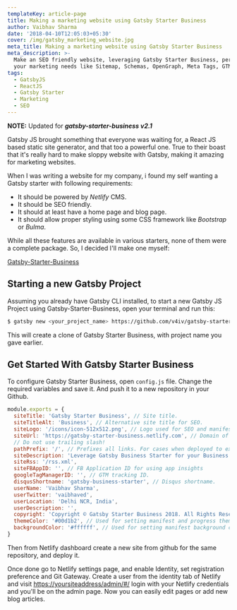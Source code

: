 ```yaml
---
templateKey: article-page
title: Making a marketing website using Gatsby Starter Business
author: Vaibhav Sharma
date: '2018-04-10T12:05:03+05:30'
cover: /img/gatsby_marketing_website.jpg
meta_title: Making a marketing website using Gatsby Starter Business
meta_description: >-
  Make an SEO friendly website, leveraging Gatsby Starter Business, perfect for
  your marketing needs like Sitemap, Schemas, OpenGraph, Meta Tags, GTM etc
tags:
  - GatsbyJS
  - ReactJS
  - Gatsby Starter
  - Marketing
  - SEO
---
```

**NOTE:** Updated for **_gatsby-starter-business v2.1_**

Gatsby JS brought something that everyone was waiting for, a React JS based static site generator, and that too a powerful one. True to their boast that it's really hard to make sloppy website with Gatsby, making it amazing for marketing websites.

When I was writing a website for my company, i found my self wanting a Gatsby starter with following requirements:

* It should be powered by _Netlify_ CMS.
* It should be SEO friendly.
* It should at least have a home page and blog page.
* It should allow proper styling using some CSS framework like _Bootstrap_ or _Bulma_.

While all these features are available in various starters, none of them were a complete package. So, I decided I'll make one myself:

[Gatsby-Starter-Business](https://github.com/v4iv/gatsby-starter-business)

## Starting a new Gatsby Project

Assuming you already have Gatsby CLI installed, to start a new Gatsby JS Project using Gatsby-Starter-Business, open your terminal and run this:

```bash
$ gatsby new <your_project_name> https://github.com/v4iv/gatsby-starter-business
```

This will create a clone of Gatsby Starter Business, with project name you gave earlier.

## Get Started With Gatsby Starter Business

To configure Gatsby Starter Business, open `config.js` file. Change the required variables and save it. And push it to a new repository in your Github. 

```javascript
module.exports = {
  siteTitle: 'Gatsby Starter Business', // Site title.
  siteTitleAlt: 'Business', // Alternative site title for SEO.
  siteLogo: '/icons/icon-512x512.png', // Logo used for SEO and manifest.
  siteUrl: 'https://gatsby-starter-business.netlify.com', // Domain of your website without pathPrefix.
  // Do not use trailing slash!
  pathPrefix: '/', // Prefixes all links. For cases when deployed to example.github.io/gatsby-starter-business/.
  siteDescription: 'Leverage Gatsby Business Starter for your Business.', // Website description used for RSS feeds/meta description tag.
  siteRss: '/rss.xml',
  siteFBAppID: '', // FB Application ID for using app insights
  googleTagManagerID: '', // GTM tracking ID.
  disqusShortname: 'gatsby-business-starter', // Disqus shortname.
  userName: 'Vaibhav Sharma',
  userTwitter: 'vaibhaved',
  userLocation: 'Delhi NCR, India',
  userDescription: '',
  copyright: 'Copyright © Gatsby Starter Business 2018. All Rights Reserved.', // Copyright string for the footer of the website and RSS feed.
  themeColor: '#00d1b2', // Used for setting manifest and progress theme colors.
  backgroundColor: '#ffffff', // Used for setting manifest background color.
}
```

Then from Netlify dashboard create a new site from github for the same repository, and deploy it. 

Once done go to Netlify settings page, and enable Identity, set registration preference and Git Gateway. Create a user from the identity tab of Netlify and visit <https://yoursiteaddress/admin/#/> login with your Netlify credentials and you'll be on the admin page. Now you can easily edit pages or add new blog articles.
